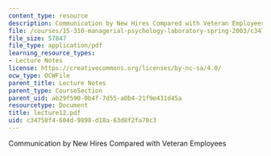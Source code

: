 ```yaml
---
content_type: resource
description: Communication by New Hires Compared with Veteran Employees
file: /courses/15-310-managerial-psychology-laboratory-spring-2003/c34758f4604d9898d18a63d8f2fa78c3_lecture12.pdf
file_size: 57847
file_type: application/pdf
learning_resource_types:
- Lecture Notes
license: https://creativecommons.org/licenses/by-nc-sa/4.0/
ocw_type: OCWFile
parent_title: Lecture Notes
parent_type: CourseSection
parent_uid: ab29f590-0b4f-7d55-a0b4-21f9e431d45a
resourcetype: Document
title: lecture12.pdf
uid: c34758f4-604d-9898-d18a-63d8f2fa78c3
---
```

Communication by New Hires Compared with Veteran Employees